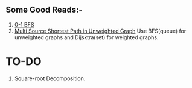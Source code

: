 ## Some Good Reads:-

1. [0-1 BFS](https://codeforces.com/blog/entry/22276)
2. [Multi Source Shortest Path in Unweighted Graph](https://www.geeksforgeeks.org/multi-source-shortest-path-in-unweighted-graph/)
   Use BFS(queue) for unweighted graphs and Dijsktra(set) for weighted graphs.

# TO-DO

1.  Square-root Decomposition.
